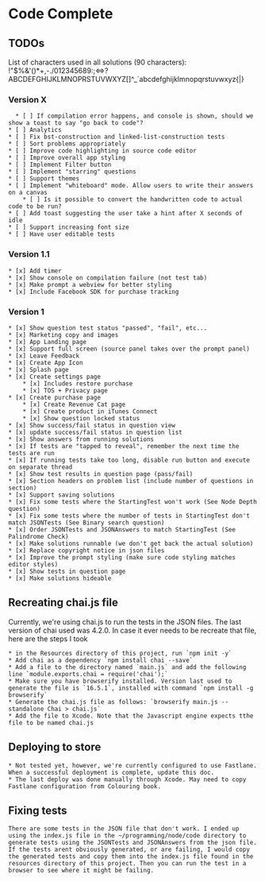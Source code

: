 #  Code Complete

## TODOs

List of characters used in all solutions (90 characters):  !"$%&'()*+,-./012345689:;<=>?ABCDEFGHIJKLMNOPRSTUVWXYZ[]^_`abcdefghijklmnopqrstuvwxyz{|}

### Version X
      * [ ] If compilation error happens, and console is shown, should we show a toast to say "go back to code"? 
	* [ ] Analytics
	* [ ] Fix bst-construction and linked-list-construction tests
	* [ ] Sort problems appropriately
	* [ ] Improve code highlighting in source code editor
	* [ ] Improve overall app styling
	* [ ] Implement Filter button
	* [ ] Implement "starring" questions
	* [ ] Support themes
	* [ ] Implement "whiteboard" mode. Allow users to write their answers on a canvas
		* [ ] Is it possible to convert the handwritten code to actual code to be run?
	* [ ] Add toast suggesting the user take a hint after X seconds of idle
	* [ ] Support increasing font size
	* [ ] Have user editable tests
	
### Version 1.1
	* [x] Add timer
	* [x] Show console on compilation failure (not test tab)
	* [x] Make prompt a webview for better styling
	* [x] Include Facebook SDK for purchase tracking
	
### Version 1	
	* [x] Show question test status "passed", "fail", etc...
	* [x] Marketing copy and images
	* [x] App Landing page
	* [x] Support full screen (source panel takes over the prompt panel)
	* [x] Leave Feedback
	* [x] Create App Icon
	* [x] Splash page
	* [x] Create settings page
		* [x] Includes restore purchase
		* [x] TOS + Privacy page
	* [x] Create purchase page
		* [x] Create Revenue Cat page
		* [x] Create product in iTunes Connect
		* [x] Show question locked status
	* [x] Show success/fail status in question view
	* [x] update success/fail status in question list
	* [x] Show answers from running solutions
	* [x] If tests are "tapped to reveal", remember the next time the tests are run
	* [x] If running tests take too long, disable run button and execute on separate thread
	* [x] Show test results in question page (pass/fail)
	* [x] Section headers on problem list (include number of questions in section)
	* [x] Support saving solutions
	* [x] Fix some tests where the StartingTest won't work (See Node Depth question)
	* [x] Fix some tests where the number of tests in StartingTest don't match JSONTests (See Binary search question)
	* [x] Order JSONTests and JSONAnswers to match StartingTest (See Palindrome Check)
	* [x] Make solutions runnable (we don't get back the actual solution)
	* [x] Replace copyright notice in json files
	* [x] Improve the prompt styling (make sure code styling matches editor styles)
	* [x] Show tests in question page
	* [x] Make solutions hideable

## Recreating chai.js file

Currently, we're using chai.js to run the tests in the JSON files. The last version of chai used was 4.2.0. In case it ever needs to be recreate that file, here are the steps I took

	* in the Resources directory of this project, run `npm init -y`
	* Add chai as a dependency `npm install chai --save`
	* Add a file to the directory named `main.js` and add the following line `module.exports.chai = require('chai');`
	* Make sure you have browserify installed. Version last used to generate the file is `16.5.1`, installed with command `npm install -g browserify`
	* Generate the chai.js file as follows: `browserify main.js --standalone Chai > chai.js`
	* Add the file to Xcode. Note that the Javascript engine expects tthe file to be named chai.js

## Deploying to store

	* Not tested yet, however, we're currently configured to use Fastlane. When a successful deployment is complete, update this doc. 
	* The last deploy was done manually through Xcode. May need to copy Fastlane configuration from Colouring book.

## Fixing tests

	There are some tests in the JSON file that don't work. I ended up using the index.js file in the ~/programming/node/code directory to generate tests using the JSONTests and JSONAnswers from the json file. If the tests arent obviously generated, or are failing, I would copy the generated tests and copy them into the index.js file found in the resources directory of this project. Then you can run the test in a browser to see where it might be failing. 
